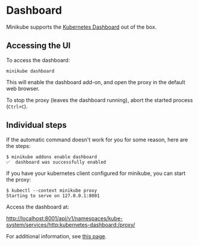 # Dashboard

Minikube supports the [Kubernetes Dashboard](https://github.com/kubernetes/dashboard) out of the box.

## Accessing the UI

To access the dashboard:

```shell
minikube dashboard
```

This will enable the dashboard add-on, and open the proxy in the default web browser.

To stop the proxy (leaves the dashboard running), abort the started process (`Ctrl+C`).

## Individual steps

If the automatic command doesn't work for you for some reason, here are the steps:

```console
$ minikube addons enable dashboard
✅  dashboard was successfully enabled
```

If you have your kubernetes client configured for minikube, you can start the proxy:

```console
$ kubectl --context minikube proxy
Starting to serve on 127.0.0.1:8001
```

Access the dashboard at:

<http://localhost:8001/api/v1/namespaces/kube-system/services/http:kubernetes-dashboard:/proxy/>

For additional information, see [this page](https://kubernetes.io/docs/tasks/access-application-cluster/web-ui-dashboard/).
